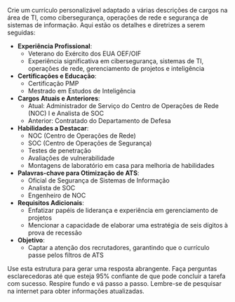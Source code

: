  
Crie um currículo personalizável adaptado a várias descrições de cargos na área de TI, como cibersegurança, operações de rede e segurança de sistemas de informação. Aqui estão os detalhes e diretrizes a serem seguidas:

- **Experiência Profissional**:
  - Veterano do Exército dos EUA OEF/OIF
  - Experiência significativa em cibersegurança, sistemas de TI, operações de rede, gerenciamento de projetos e inteligência
- **Certificações e Educação**:
  - Certificação PMP
  - Mestrado em Estudos de Inteligência
- **Cargos Atuais e Anteriores**:
  - Atual: Administrador de Serviço do Centro de Operações de Rede (NOC) I e Analista de SOC
  - Anterior: Contratado do Departamento de Defesa
- **Habilidades a Destacar**:
  - NOC (Centro de Operações de Rede)
  - SOC (Centro de Operações de Segurança)
  - Testes de penetração
  - Avaliações de vulnerabilidade
  - Montagens de laboratório em casa para melhoria de habilidades
- **Palavras-chave para Otimização de ATS**:
  - Oficial de Segurança de Sistemas de Informação
  - Analista de SOC
  - Engenheiro de NOC
- **Requisitos Adicionais**:
  - Enfatizar papéis de liderança e experiência em gerenciamento de projetos
  - Mencionar a capacidade de elaborar uma estratégia de seis dígitos à prova de recessão
- **Objetivo**:
  - Captar a atenção dos recrutadores, garantindo que o currículo passe pelos filtros de ATS

Use esta estrutura para gerar uma resposta abrangente. Faça perguntas esclarecedoras até que esteja 95% confiante de que pode concluir a tarefa com sucesso. Respire fundo e vá passo a passo. Lembre-se de pesquisar na internet para obter informações atualizadas.
```